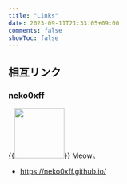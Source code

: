 ```yaml
---
title: "Links"
date: 2023-09-11T21:33:05+09:00
comments: false
showToc: false
---
```

## 相互リンク
### neko0xff  
{{<img src="https://neko0xff.github.io/images/author.jpg" width="100px">}}
Meow。
- https://neko0xff.github.io/